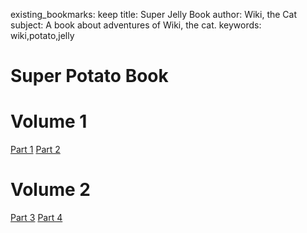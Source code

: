 existing_bookmarks: keep
title: Super Jelly Book
author: Wiki, the Cat
subject: A book about adventures of Wiki, the cat.
keywords: wiki,potato,jelly
# Super Potato Book

# Volume 1

[Part 1](2page.pdf)
[Part 2](2page.pdf)

# Volume 2

[Part 3](2page.pdf)
[Part 4](2page.pdf)
